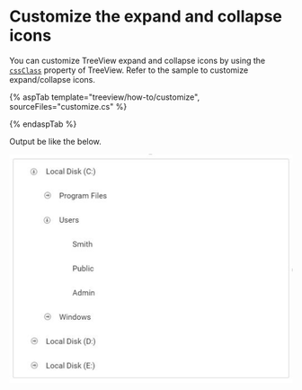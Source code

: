 # Customize the expand and collapse icons

You can customize TreeView expand and collapse icons by using the [`cssClass`](https://help.syncfusion.com/cr/aspnetcore-js2/Syncfusion.EJ2~Syncfusion.EJ2.Navigations.TreeView~CssClass.html)&nbsp;property of TreeView.
Refer to the sample to customize expand/collapse icons.

{% aspTab template="treeview/how-to/customize", sourceFiles="customize.cs" %}

{% endaspTab %}

Output be like the below.

![TreeView Sample](../image/customise.PNG)